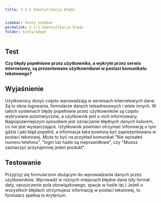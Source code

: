 ```yaml
---
title: 3-3-1 Identyfikacja błędu


sidebar: testy_sidebar
permalink: 3-3-1-Identyfikacja-bledu
folder: testy/adept
---
```


## Test

**Czy błędy popełnione przez użytkownika, a wykryte przez serwis internetowy, są prezentowane użytkownikowi w postaci komunikatu tekstowego?**

## Wyjaśnienie
Użytkownicy dosyć często wprowadzają w serwisach internetowych dane. Są to okna logowania, formularze danych teleadresowych i wiele innych. W takich systemach błędy popełniane przez użytkowników są często wykrywane automatycznie, a użytkownik jest o nich informowany. Najpopularniejszym sposobem jest oznaczanie błędnych danych kolorem, co nie jest wystarczające. Użytkownik powinien otrzymać informację o tym gdzie i jaki błąd popełnił, a informacja taka powinna być zaprezentowana w postaci tekstowej. Może to być na przykład komunikat "Nie wpisałeś numeru telefonu", "login lub hasło są nieprawidłowe", czy "Musisz zaznaczyć przynajmniej jeden produkt".

## Testowanie
Przyjrzyj się formularzom służącym do wprowadzania danych przez użytkowników. Wprowadź w różnych miejscach błędne dane (zły format daty, opuszczenie pola obowiązkowego, spacje w haśle itp.) Jeżeli o wszystkich błędach otrzymujesz informację w postaci tekstowej, to formularz spełnia to kryterium.
